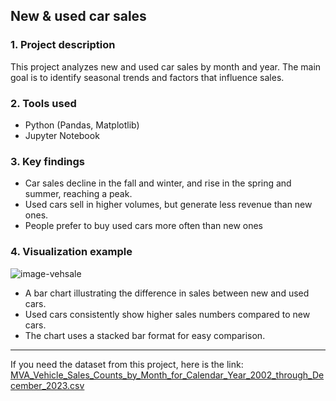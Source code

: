 ## **New & used car sales**

### **1. Project description**
This project analyzes new and used car sales by month and year. The main goal is to identify seasonal trends and factors that influence sales.

### **2. Tools used**
- Python (Pandas, Matplotlib)
- Jupyter Notebook

### **3. Key findings**
- Car sales decline in the fall and winter, and rise in the spring and summer, reaching a peak.
- Used cars sell in higher volumes, but generate less revenue than new ones.
- People prefer to buy used cars more often than new ones

### **4. Visualization example**
   
![image-vehsale](https://github.com/user-attachments/assets/3e4a573a-d076-44fc-8ee8-e8c66a600436)

- A bar chart illustrating the difference in sales between new and used cars.
- Used cars consistently show higher sales numbers compared to new cars.
- The chart uses a stacked bar format for easy comparison.
---
If you need the dataset from this project, here is the link:  
[MVA_Vehicle_Sales_Counts_by_Month_for_Calendar_Year_2002_through_December_2023.csv](https://github.com/Abupa/Portfolio-Project-Vehicle-Sales-/blob/main/MVA_Vehicle_Sales_Counts_by_Month_for_Calendar_Year_2002_through_December_2023.csv)

